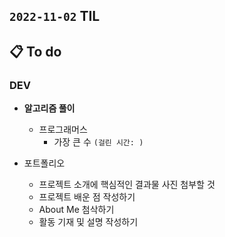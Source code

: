 ## `2022-11-02` TIL

## 📋 To do

### DEV

+ **알고리즘 풀이**
  + 프로그래머스
    + 가장 큰 수 `(걸린 시간: )`

+ 포트폴리오
  + 프로젝트 소개에 핵심적인 결과물 사진 첨부할 것
  + 프로젝트 배운 점 작성하기
  + About Me 첨삭하기
  + 활동 기재 및 설명 작성하기